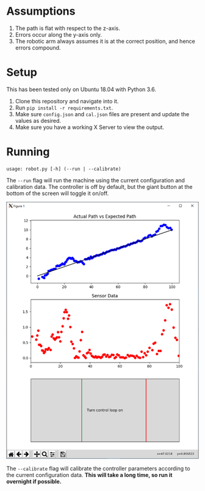 # Assumptions

1. The path is flat with respect to the z-axis.
2. Errors occur along the y-axis only.
3. The robotic arm always assumes it is at the correct position, and hence errors compound.

# Setup

This has been tested only on Ubuntu 18.04 with Python 3.6.

1. Clone this repository and navigate into it.
2. Run ```pip install -r requirements.txt```.
3. Make sure ```config.json``` and ```cal.json``` files are present and update the values as desired.
4. Make sure you have a working X Server to view the output.

# Running

    usage: robot.py [-h] (--run | --calibrate)

The ```--run``` flag will run the machine using the current configuration and calibration data. The controller is off by default, but the giant button at the bottom of the screen will toggle it on/off.

![screenshot](/screenshot.PNG)

The ```--calibrate``` flag will calibrate the controller parameters according to the current configuration data. **This will take a long time, so run it overnight if possible.**
